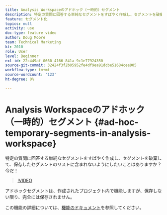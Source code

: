 ```yaml
---
title: Analysis Workspaceのアドホック（一時的）セグメント
description: 特定の質問に回答する単純なセグメントをすばやく作成し、セグメントを破棄して、保存したセグメントのリストに含まれないようにしたいことはありますか？ 今だ！
feature: セグメント化
topics: null
activity: use
doc-type: feature video
author: Doug Moore
team: Technical Marketing
kt: 2010
role: User
level: Beginner
exl-id: 22c449af-0660-4166-841a-9c1e77924350
source-git-commit: 32424f3f2b05952fe4df9ea91dcbe51684cee905
workflow-type: tm+mt
source-wordcount: '123'
ht-degree: 0%

---
```


# Analysis Workspaceのアドホック（一時的）セグメント {#ad-hoc-temporary-segments-in-analysis-workspace}

特定の質問に回答する単純なセグメントをすばやく作成し、セグメントを破棄して、保存したセグメントのリストに含まれないようにしたいことはありますか？ 今だ！

>[!VIDEO](https://video.tv.adobe.com/v/23978/?quality=12)

アドホックセグメントは、作成されたプロジェクト内で機能しますが、保存しない限り、完全には保存されません。

この機能の詳細については、[機能のドキュメント](https://marketing.adobe.com/resources/help/en_US/analytics/analysis-workspace/t_freeform-project-segment.html)を参照してください。
